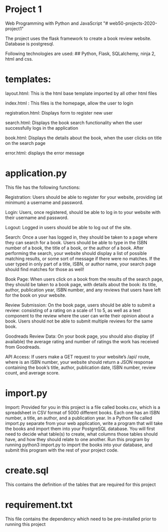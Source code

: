# Project 1

Web Programming with Python and JavaScript
"# web50-projects-2020-project1" 

The project uses the flask framework to create a book review website. Database is postgresql. 

Following technologies are used: ## Python, Flask, SQLalchemy, ninja 2, html and css.

# templates:

layout.html: This is the html base template imported by all other html files

index.html : This files is the homepage, allow the user to login

registration.html: Displays form to register new user

search.html: Displays the book search functionality when the user successfully logs in the application

book.html: Displays the details about the book, when the user clicks on title on the search page

error.html: displays the error message

# application.py
This file has the following functions:

Registration: Users should be able to register for your website, providing (at minimum) a username and password.

Login: Users, once registered, should be able to log in to your website with their username and password.

Logout: Logged in users should be able to log out of the site.

Search: Once a user has logged in, they should be taken to a page where they can search for a book. Users should be able to type in the ISBN number of a book, the title of a book, or the author of a book. After performing the search, your website should display a list of possible matching results, or some sort of message if there were no matches. If the user typed in only part of a title, ISBN, or author name, your search page should find matches for those as well!

Book Page: When users click on a book from the results of the search page, they should be taken to a book page, with details about the book: its title, author, publication year, ISBN number, and any reviews that users have left for the book on your website.

Review Submission: On the book page, users should be able to submit a review: consisting of a rating on a scale of 1 to 5, as well as a text component to the review where the user can write their opinion about a book. Users should not be able to submit multiple reviews for the same book.

Goodreads Review Data: On your book page, you should also display (if available) the average rating and number of ratings the work has received from Goodreads.

API Access: If users make a GET request to your website’s /api/<isbn> route, where <isbn> is an ISBN number, your website should return a JSON response containing the book’s title, author, publication date, ISBN number, review count, and average score.
  
# import.py
Import: Provided for you in this project is a file called books.csv, which is a spreadsheet in CSV format of 5000 different books. Each one has an ISBN number, a title, an author, and a publication year. In a Python file called import.py separate from your web application, write a program that will take the books and import them into your PostgreSQL database. You will first need to decide what table(s) to create, what columns those tables should have, and how they should relate to one another. Run this program by running python3 import.py to import the books into your database, and submit this program with the rest of your project code.

# create.sql
This contains the definition of the tables that are required for this project

# requirement.txt
This file contains the dependency which need to be pre-installed prior to running this project
